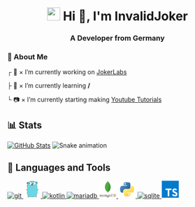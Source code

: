 <h1 align="center"><img src="https://cdn.discordapp.com/attachments/985551183479463998/1001856009670758470/coding2.gif" width="30px" height="30px"> Hi 👋, I'm InvalidJoker</h1>
<h3 align="center">A Developer from Germany</h3>

### 👋 About Me

┌ 🔭 × I’m currently working on [JokerLabs](https://discord.gg/DP4CsvyDAR)

├ 🌱 × I’m currently learning **/**

└ 📷 × I’m currently starting making [Youtube Tutorials](https://www.youtube.com/@invalidjoker_dev)

## 📊 Stats
[![GitHub Stats](https://github-readme-stats.vercel.app/api?username=invalidjokerde&count_private=true&show_icons=true&theme=transparent)](https://github.com/anuraghazra/github-readme-stats)
 ![Snake animation](https://github.com/InvalidJokerDE/InvalidJokerDE/blob/output/github-contribution-grid-snake.svg)

## 🔧 Languages and Tools
<p align="left"> <a href="https://git-scm.com/" target="_blank" rel="noreferrer"> <img src="https://www.vectorlogo.zone/logos/git-scm/git-scm-icon.svg" alt="git" width="40" height="40"/> </a> <a href="https://golang.org" target="_blank" rel="noreferrer"> <img src="https://raw.githubusercontent.com/devicons/devicon/master/icons/go/go-original.svg" alt="go" width="40" height="40"/> </a> <a href="https://kotlinlang.org" target="_blank" rel="noreferrer"> <img src="https://www.vectorlogo.zone/logos/kotlinlang/kotlinlang-icon.svg" alt="kotlin" width="40" height="40"/> </a> <a href="https://mariadb.org/" target="_blank" rel="noreferrer"> <img src="https://www.vectorlogo.zone/logos/mariadb/mariadb-icon.svg" alt="mariadb" width="40" height="40"/> </a> <a href="https://www.mongodb.com/" target="_blank" rel="noreferrer"> <img src="https://raw.githubusercontent.com/devicons/devicon/master/icons/mongodb/mongodb-original-wordmark.svg" alt="mongodb" width="40" height="40"/> </a> <a href="https://www.python.org" target="_blank" rel="noreferrer"> <img src="https://raw.githubusercontent.com/devicons/devicon/master/icons/python/python-original.svg" alt="python" width="40" height="40"/> </a> <a href="https://www.sqlite.org/" target="_blank" rel="noreferrer"> <img src="https://www.vectorlogo.zone/logos/sqlite/sqlite-icon.svg" alt="sqlite" width="40" height="40"/> </a> <a href="https://www.typescriptlang.org/" target="_blank" rel="noreferrer"> <img src="https://raw.githubusercontent.com/devicons/devicon/master/icons/typescript/typescript-original.svg" alt="typescript" width="40" height="40"/> </a> </p>
